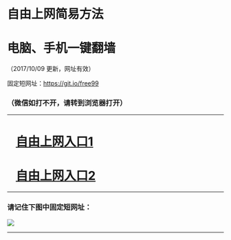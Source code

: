 ﻿# 自由上网简易方法

# 电脑、手机一键翻墙

（2017/10/09 更新，网址有效）

固定短网址：https://git.io/free99

### （微信如打不开，请转到浏览器打开）


***





# &nbsp;&nbsp; <a href="http://ft223921872.fwq-tz-1001.info/fwqtz01.html?t=100900116151 " target="_blank">自由上网入口1</a>
# &nbsp;&nbsp; <a href="http://ft1594019522.fwq-tz-1002.info/fwqtz02.html?t=100900126462 " target="_blank">自由上网入口2</a>
***

### 请记住下图中固定短网址：

<img src="https://s3-us-west-2.amazonaws.com/fwq-1001/yjfq-20170905okok.png" /> 


***

